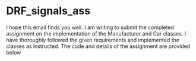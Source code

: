 # DRF_signals_ass
I hope this email finds you well. I am writing to submit the completed assignment on the implementation of the Manufacturer and Car classes. I have thoroughly followed the given requirements and implemented the classes as instructed. The code and details of the assignment are provided below
